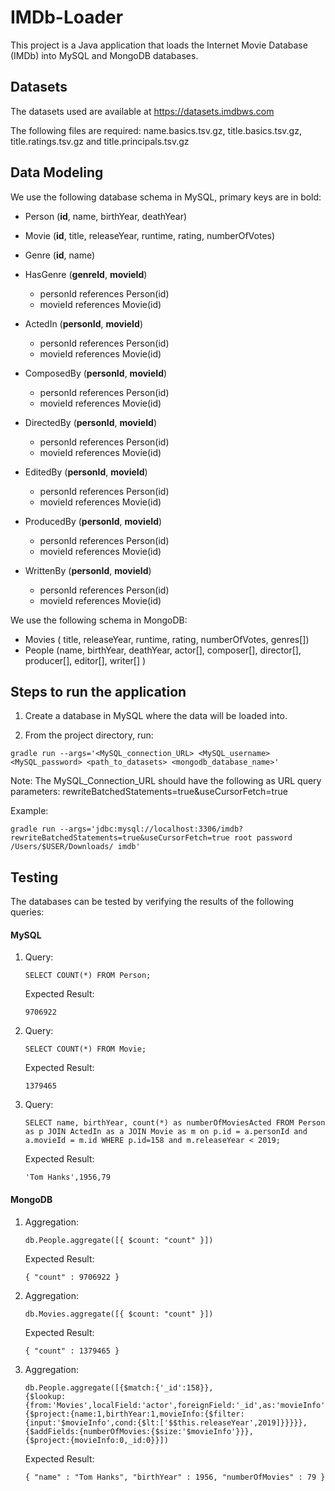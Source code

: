 
  

# IMDb-Loader

This project is a Java application that loads the Internet Movie Database (IMDb) into MySQL and MongoDB databases.
  
## Datasets

The datasets used are available at https://datasets.imdbws.com

The following files are required: name.basics.tsv.gz, title.basics.tsv.gz, title.ratings.tsv.gz and title.principals.tsv.gz

## Data Modeling
We use the following database schema in MySQL, primary keys are in bold:

 - Person (**id**, name, birthYear, deathYear)
 - Movie (**id**, title, releaseYear, runtime, rating, numberOfVotes)
 - Genre (**id**, name)
 - HasGenre (**genreId**, **movieId**)
	 - personId references Person(id)
	 - movieId references Movie(id)
 - ActedIn (**personId**, **movieId**)
	 - personId references Person(id)
	 - movieId references Movie(id)
 - ComposedBy (**personId**, **movieId**)
	 - personId references Person(id)
	 - movieId references Movie(id)
  
 - DirectedBy (**personId**, **movieId**)
	 - personId references Person(id)
	 - movieId references Movie(id)
  
 - EditedBy (**personId**, **movieId**)
	 - personId references Person(id)
	 - movieId references Movie(id)
  
 - ProducedBy (**personId**, **movieId**)
	 - personId references Person(id)
	 - movieId references Movie(id)
  
 - WrittenBy (**personId**, **movieId**)
	 - personId references Person(id)
	 - movieId references Movie(id)
  
  We use the following schema in MongoDB:

 - Movies ( title, releaseYear, runtime, rating, numberOfVotes, genres[])
 - People (name, birthYear, deathYear, actor[], composer[], director[], producer[], editor[], writer[] )

 
## Steps to run the application


1. Create a database in MySQL where the data will be loaded into.

2. From the project directory, run:
  

```
gradle run --args='<MySQL_connection_URL> <MySQL_username> <MySQL_password> <path_to_datasets> <mongodb_database_name>'
```

Note: The MySQL_Connection_URL should have the following as URL query parameters: rewriteBatchedStatements=true&useCursorFetch=true

  

Example:

````
gradle run --args='jdbc:mysql://localhost:3306/imdb?rewriteBatchedStatements=true&useCursorFetch=true root password /Users/$USER/Downloads/ imdb'
````

## Testing
The databases can be tested by verifying the results of the following queries:

#### MySQL
1. Query:
	```
	SELECT COUNT(*) FROM Person;
	```
	Expected Result:
	```
	9706922
	```
2. Query:
	```
	SELECT COUNT(*) FROM Movie;
	```
	Expected Result:
	```
	1379465
	```
3. Query: 
	```
	SELECT name, birthYear, count(*) as numberOfMoviesActed FROM Person as p JOIN ActedIn as a JOIN Movie as m on p.id = a.personId and a.movieId = m.id WHERE p.id=158 and m.releaseYear < 2019;
	```
	Expected Result:
	```
	'Tom Hanks',1956,79
	```
#### MongoDB
1. Aggregation:
	```
	db.People.aggregate([{ $count: "count" }])
	```
	Expected Result:
	```
	{ "count" : 9706922 }
	```
2. Aggregation:
	```
	db.Movies.aggregate([{ $count: "count" }])
	```
	Expected Result:
	```
	{ "count" : 1379465 }
	```
3. Aggregation:
	```
	db.People.aggregate([{$match:{'_id':158}},
	{$lookup:{from:'Movies',localField:'actor',foreignField:'_id',as:'movieInfo'}},
	{$project:{name:1,birthYear:1,movieInfo:{$filter:{input:'$movieInfo',cond:{$lt:['$$this.releaseYear',2019]}}}}},
	{$addFields:{numberOfMovies:{$size:'$movieInfo'}}},
	{$project:{movieInfo:0,_id:0}}])	
	```
	Expected Result:
	```
	{ "name" : "Tom Hanks", "birthYear" : 1956, "numberOfMovies" : 79 }
	```
